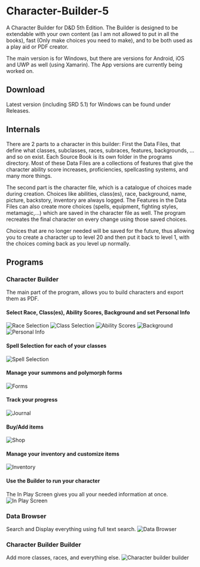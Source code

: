 # Character-Builder-5
A Character Builder for D&D 5th Edition.
The Builder is designed to be extendable with your own content (as I am not allowed to put in all the books), 
fast (Only make choices you need to make), and to be both used as a play aid or PDF creator.

The main version is for Windows, but there are versions for Android, iOS and UWP as well (using Xamarin). 
The App versions are currently being worked on.

## Download

Latest version (including SRD 5.1) for Windows can be found under Releases.

## Internals

There are 2 parts to a character in this builder: First the Data Files, that define what classes, subclasses, races, subraces, features, backgrounds, ...
and so on exist. Each Source Book is its own folder in the programs directory. 
Most of these Data Files are a collections of features that give the character ability score increases, proficiencies, spellcasting systems, and many more things.

The second part is the character file, which is a catalogue of choices made during creation. 
Choices like abilities, class(es), race, background, name, picture, backstory, inventory are always logged. 
The Features in the Data Files can also create more choices (spells, equipment, fighting styles, metamagic,...) which are saved in the character file as well.
The program recreates the final character on every change using those saved choices. 

Choices that are no longer needed will be saved for the future, thus allowing you to create a character up to level 20 and then put it back to level 1, with the choices coming back as you level up normally.

## Programs

### Character Builder
The main part of the program, allows you to build characters and export them as PDF.
#### Select Race, Class(es), Ability Scores, Background and set Personal Info
![Race Selection](https://user-images.githubusercontent.com/17147116/39996777-f41bcbe4-5780-11e8-8d37-b155d74ef283.png)
![Class Selection](https://user-images.githubusercontent.com/17147116/39996775-f3fe1e64-5780-11e8-864b-5b016f33ac43.png)
![Ability Scores](https://user-images.githubusercontent.com/17147116/39996774-f3e28dc0-5780-11e8-859e-4d4562571f91.png)
![Background](https://user-images.githubusercontent.com/17147116/39996773-f3c3dc0e-5780-11e8-90ea-719106c25b80.png)
![Personal Info](https://user-images.githubusercontent.com/17147116/39996772-f3a6f382-5780-11e8-9aee-4b356082a7fa.png)

#### Spell Selection for each of your classes
![Spell Selection](https://user-images.githubusercontent.com/17147116/39996771-f383641c-5780-11e8-8587-9675b9e1bb20.png)

#### Manage your summons and polymorph forms
![Forms](https://user-images.githubusercontent.com/17147116/39996770-f3686996-5780-11e8-8db2-30621f5e8ed3.png)

#### Track your progress
![Journal](https://user-images.githubusercontent.com/17147116/39996769-f34c948c-5780-11e8-9bb7-ca8147f304b6.png)

#### Buy/Add items
![Shop](https://user-images.githubusercontent.com/17147116/39996768-f32e7c2c-5780-11e8-8dc3-6d3782e2159a.png)

#### Manage your inventory and customize items
![Inventory](https://user-images.githubusercontent.com/17147116/39996767-f312f3ee-5780-11e8-9c61-cffc70e98989.png)

#### Use the Builder to run your character
The In Play Screen gives you all your needed information at once.
![In Play Screen](https://user-images.githubusercontent.com/17147116/39996766-f2f3f818-5780-11e8-8470-72d8d64a5d73.png)


### Data Browser
Search and Display everything using full text search.
![Data Browser](https://user-images.githubusercontent.com/17147116/39996764-f2b4591a-5780-11e8-99c7-ea023c7390aa.png)

### Character Builder Builder
Add more classes, races, and everything else.
![Character builder builder](https://user-images.githubusercontent.com/17147116/39996765-f2d62694-5780-11e8-8424-b6c960cee504.png)
